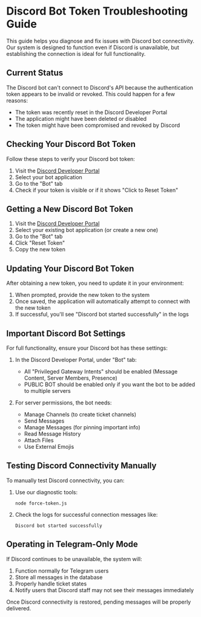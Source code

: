 # Discord Bot Token Troubleshooting Guide

This guide helps you diagnose and fix issues with Discord bot connectivity. Our system is designed to function even if Discord is unavailable, but establishing the connection is ideal for full functionality.

## Current Status

The Discord bot can't connect to Discord's API because the authentication token appears to be invalid or revoked. This could happen for a few reasons:
- The token was recently reset in the Discord Developer Portal
- The application might have been deleted or disabled
- The token might have been compromised and revoked by Discord

## Checking Your Discord Bot Token

Follow these steps to verify your Discord bot token:

1. Visit the [Discord Developer Portal](https://discord.com/developers/applications)
2. Select your bot application
3. Go to the "Bot" tab
4. Check if your token is visible or if it shows "Click to Reset Token"

## Getting a New Discord Bot Token

1. Visit the [Discord Developer Portal](https://discord.com/developers/applications)
2. Select your existing bot application (or create a new one)
3. Go to the "Bot" tab
4. Click "Reset Token"
5. Copy the new token

## Updating Your Discord Bot Token

After obtaining a new token, you need to update it in your environment:

1. When prompted, provide the new token to the system
2. Once saved, the application will automatically attempt to connect with the new token
3. If successful, you'll see "Discord bot started successfully" in the logs

## Important Discord Bot Settings

For full functionality, ensure your Discord bot has these settings:

1. In the Discord Developer Portal, under "Bot" tab:
   - All "Privileged Gateway Intents" should be enabled (Message Content, Server Members, Presence)
   - PUBLIC BOT should be enabled only if you want the bot to be added to multiple servers

2. For server permissions, the bot needs:
   - Manage Channels (to create ticket channels)
   - Send Messages
   - Manage Messages (for pinning important info)
   - Read Message History
   - Attach Files
   - Use External Emojis

## Testing Discord Connectivity Manually

To manually test Discord connectivity, you can:

1. Use our diagnostic tools:
   ```
   node force-token.js
   ```

2. Check the logs for successful connection messages like:
   ```
   Discord bot started successfully
   ```

## Operating in Telegram-Only Mode

If Discord continues to be unavailable, the system will:
1. Function normally for Telegram users
2. Store all messages in the database
3. Properly handle ticket states
4. Notify users that Discord staff may not see their messages immediately

Once Discord connectivity is restored, pending messages will be properly delivered.